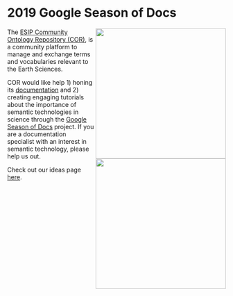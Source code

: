 2019 Google Season of Docs
===================================
<img src="https://developers.google.com/season-of-docs/images/logo/SeasonofDocs_Logo_SecondaryGrey_300ppi.png" align="right" width="300" />
<img src="http://cor.esipfed.org/esip_cor_logo.png" align="right" width="300" />

The [ESIP Community Ontology Repository (COR)](https://esipfed.org), is a community platform to manage and exchange terms and vocabularies relevant to the Earth Sciences.  

COR would like help 1) honing its [documentation](https://mmisw.org/orrdoc/) and 2) creating engaging tutorials about the importance of semantic technologies in science through the [Google Season of Docs](https://developers.google.com/season-of-docs/) project. If you are a documentation specialist with an interest in semantic technology, please help us out.

Check out our ideas page [here](https://github.com/ESIPFed/SeasonOfDocs/issues).

